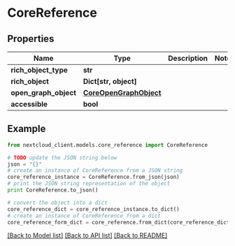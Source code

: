 # CoreReference


## Properties
Name | Type | Description | Notes
------------ | ------------- | ------------- | -------------
**rich_object_type** | **str** |  | 
**rich_object** | **Dict[str, object]** |  | 
**open_graph_object** | [**CoreOpenGraphObject**](CoreOpenGraphObject.md) |  | 
**accessible** | **bool** |  | 

## Example

```python
from nextcloud_client.models.core_reference import CoreReference

# TODO update the JSON string below
json = "{}"
# create an instance of CoreReference from a JSON string
core_reference_instance = CoreReference.from_json(json)
# print the JSON string representation of the object
print CoreReference.to_json()

# convert the object into a dict
core_reference_dict = core_reference_instance.to_dict()
# create an instance of CoreReference from a dict
core_reference_form_dict = core_reference.from_dict(core_reference_dict)
```
[[Back to Model list]](../README.md#documentation-for-models) [[Back to API list]](../README.md#documentation-for-api-endpoints) [[Back to README]](../README.md)


